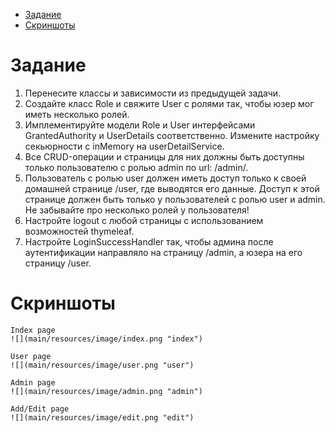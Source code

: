 - [Задание](#Задание)
- [Скриншоты](#Скриншоты)

# Задание

1. Перенесите классы и зависимости из предыдущей задачи.
2. Создайте класс Role и свяжите User с ролями так, чтобы юзер мог иметь несколько ролей.
3. Имплементируйте модели Role и User интерфейсами GrantedAuthority и UserDetails соответственно. Измените настройку секьюрности с inMemory на userDetailService.
4. Все CRUD-операции и страницы для них должны быть доступны только пользователю с ролью admin по url: /admin/.
5. Пользователь с ролью user должен иметь доступ только к своей домашней странице /user, где выводятся его данные. Доступ к этой странице должен быть только у пользователей с ролью user и admin. Не забывайте про несколько ролей у пользователя!
6. Настройте logout с любой страницы с использованием возможностей thymeleaf.
7. Настройте LoginSuccessHandler так, чтобы админа после аутентификации направляло на страницу /admin, а юзера на его страницу /user.

# Скриншоты

```
Index page
![](main/resources/image/index.png "index")
```
```
User page
![](main/resources/image/user.png "user")
```
```
Admin page
![](main/resources/image/admin.png "admin")
```
```
Add/Edit page
![](main/resources/image/edit.png "edit")
```